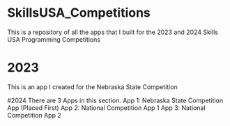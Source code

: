 # SkillsUSA_Competitions
This is a repository of all the apps that I built for the 2023 and 2024 Skills USA Programming Competitions

# 2023
This is an app I created for the Nebraska State Competition

#2024
There are 3 Apps in this section.
App 1: Nebraska State Competition App (Placed First)
App 2: National Competition App 1
App 3: National Competition App 2
